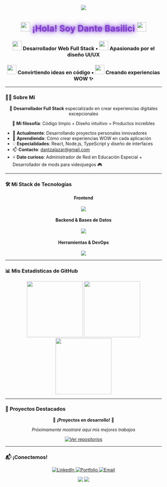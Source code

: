 <div align="center">

<!-- Banner con olas animadas -->
<img src="https://capsule-render.vercel.app/api?type=waving&color=gradient&height=200&section=header&text=Dante%20Basilici&fontSize=60&fontAlignY=35&animation=fadeIn" />

<!-- Título principal con luces -->
<h1 align="center">
  <img src="https://media.giphy.com/media/hvRJCLFzcasrR4ia7z/giphy.gif" width="30px"> 
  <span style="color: #7E3ACE; text-shadow: 0 0 10px #7E3ACE, 0 0 20px #7E3ACE;">¡Hola! Soy Dante Basilici</span>
  <img src="https://media.giphy.com/media/hvRJCLFzcasrR4ia7z/giphy.gif" width="30px">
</h1>

<!-- Texto con iconos y efectos (Opción 2 mejorada) -->
<h3 align="center">
  <img src="https://img.icons8.com/fluency/30/7E3ACE/code.png" width="30" /> 
  <strong>Desarrollador Web Full Stack</strong>
  <span> • </span>
  <img src="https://img.icons8.com/fluency/30/00D4FF/design.png" width="30" />
  <strong>Apasionado por el diseño UI/UX</strong>
</h3>

<h3 align="center">
  <img src="https://img.icons8.com/fluency/30/FF6B00/idea.png" width="30" />
  <strong>Convirtiendo ideas en código</strong>
  <span> • </span>
  <img src="https://img.icons8.com/fluency/30/36BCF7/rocket.png" width="30" />
  <strong>Creando experiencias WOW</strong> ✨
</h3>

</div>

---

<!-- Sobre Mí con mejor formato -->
### 👨‍💻 **Sobre Mí**

<div align="center">
  
🎯 **Desarrollador Full Stack** especializado en crear experiencias digitales excepcionales

🚀 **Mi filosofía**: Código limpio + Diseño intuitivo = Productos increíbles

</div>

- 🔭 **Actualmente**: Desarrollando proyectos personales innovadores
- 🌱 **Aprendiendo**: Cómo crear experiencias WOW en cada aplicación
- 💡 **Especialidades**: React, Node.js, TypeScript y diseño de interfaces
- 📫 **Contacto**: [dantzalazar@gmail.com](mailto:dantzalazar@gmail.com)
- ⚡ **Dato curioso**: Administrador de Red en Educación Especial + Desarrollador de mods para videojuegos 🎮

---

<!-- Stack de Tecnologías con efecto hover -->
### 🛠️ **Mi Stack de Tecnologías**

<div align="center">

#### **Frontend**
<p>
  <img src="https://skillicons.dev/icons?i=html,css,js,ts,react,redux,nextjs,tailwind,materialui&perline=5" />
</p>

#### **Backend & Bases de Datos**
<p>
  <img src="https://skillicons.dev/icons?i=nodejs,express,postgres,mongodb,mysql,firebase&perline=5" />
</p>

#### **Herramientas & DevOps**
<p>
  <img src="https://skillicons.dev/icons?i=git,github,docker,figma,vscode,postman,netlify,vercel&perline=5" />
</p>

</div>

---

<!-- Estadísticas mejoradas con más métricas -->
### 📊 **Mis Estadísticas de GitHub**

<div align="center">

<!-- Estadísticas principales -->
<img height="180em" src="https://github-readme-stats.vercel.app/api?username=DanteBasilici&show_icons=true&theme=radical&hide_border=true&count_private=true&include_all_commits=true&bg_color=00000000" />
<img height="180em" src="https://github-readme-stats.vercel.app/api/top-langs/?username=DanteBasilici&layout=compact&theme=radical&hide_border=true&bg_color=00000000" />

<!-- Streak stats -->
<img height="180em" src="https://github-readme-streak-stats.herokuapp.com/?user=DanteBasilici&theme=radical&hide_border=true&background=00000000" />

</div>

---

<!-- Proyectos destacados - VERSIÓN SEGURA -->
### 🌟 **Proyectos Destacados**

<div align="center">

🚧 **¡Proyectos en desarrollo!** 🚧

*Próximamente mostraré aquí mis mejores trabajos*

<!-- O puedes usar este formato simple hasta que tengas repos públicos -->
<p>
  <a href="https://github.com/DanteBasilici?tab=repositories">
    <img src="https://img.shields.io/badge/🔍_Ver_mis_repositorios-5865F2?style=for-the-badge&logo=github&logoColor=white" alt="Ver repositorios"/>
  </a>
</p>

</div>

---

<!-- Contacto con badges animados -->
### 📬 **¡Conectemos!**

<div align="center">

<!-- Badges animados -->
<p align="center">
  <a href="https://www.linkedin.com/in/dante-ezequiel-b-006a65203/" target="_blank">
    <img src="https://img.shields.io/badge/LinkedIn-0077B5?style=for-the-badge&logo=linkedin&logoColor=white&labelColor=000&color=0077B5" alt="LinkedIn"/>
  </a>
  <a href="https://appsaccesibles.netlify.app/" target="_blank">
    <img src="https://img.shields.io/badge/🚀_Mi_Portfolio-FF6B00?style=for-the-badge&logo=atom&logoColor=white&labelColor=000&color=FF6B00" alt="Portfolio"/>
  </a>
  <a href="mailto:dantzalazar@gmail.com" target="_blank">
    <img src="https://img.shields.io/badge/📧_Email-D14836?style=for-the-badge&logo=gmail&logoColor=white&labelColor=000&color=D14836" alt="Email"/>
  </a>
</p>

<!-- Visitantes -->
<img src="https://komarev.com/ghpvc/?username=DanteBasilici&color=blueviolet&style=flat-square" />

<!-- Ola animada al final -->
<img src="https://capsule-render.vercel.app/api?type=waving&color=gradient&height=100&section=footer" />

</div>

